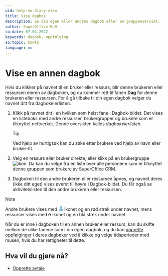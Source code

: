```yaml
---
uid: help-no-diary-view
title: Vise dagbok
description: Se din egen eller andres dagbok eller en gruppeoversikt.
author: SuperOffice RnD
so.date: 07.04.2022
keywords: dagbok, oppfølging
so.topic: howto
language: no
---
```


# Vise en annen dagbok

Hvis du klikker på navnet til en bruker eller ressurs, blir denne brukeren eller ressursen eieren av dagboken, og du kommer rett til fanen **Dag** for denne brukeren eller ressursen. For å gå tilbake til din egen dagbok velger du navnet ditt fra dagbokeierlisten.

1. Klikk på navnet ditt i en hvilken som helst fane i Dagbok-bildet. Det vises en listeboks med andre ressurser, brukergrupper og brukere som er tilknyttet nettverket. Denne oversikten kalles *dagbokeierlisten*.

    > [!TIP]
    > Ved hjelp av hurtigsøk kan du søke etter brukere ved hjelp av navn eller bruker-ID.

2. Velg en ressurs eller bruker direkte, eller klikk på en brukergruppe ![ikon][img1]. Da kan du velge fra en liste over alle personene som er tilknyttet denne gruppen som brukere av SuperOffice CRM.

3. Dagboken til den andre brukeren eller ressursen åpnes, og navnet deres (ikke ditt eget) vises øverst til høyre i Dagbok-bildet. Du får også se aktivitetslisten til den andre brukeren eller ressursen.

> [!NOTE]
> Andre brukere vises med ![ikon][img2] ikonet og en rød strek under navnet, mens ressurser vises med ![ikon][img3] ikonet og en blå strek under navnet.

Når du er inne i dagboken til en annen bruker eller ressurs, kan du skifte mellom de ulike fanene som i din egen dagbok, og du kan [opprette oppfølginger][2] i deres dagbøker ved å klikke og velge tidsperioder med musen, hvis du har rettigheter til dette.

## Hva vil du gjøre nå?

* [Opprette avtale][2]

<!-- Referenced links -->
[2]: create-follow-up.md

<!-- Referenced images -->
[img1]: ../../../../common/icons/menu-arrow.png
[img2]: ../../../media/icons/diary-owner-person.png
[img3]: ../../../media/icons/diary-owner-resource.png
